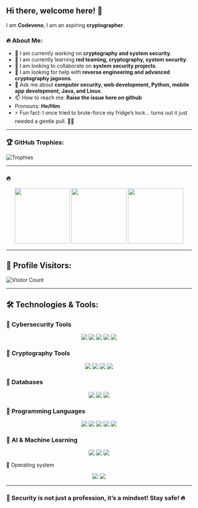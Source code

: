 ## Hi there, welcome here! 👋

I am **Codeveno**, I am an aspiring  **cryptographer**.  

### 🔥 About Me:
- 🔭 I am currently working on **cryptography and system security**.  
- 🌱 I am currently learning **red teaming, cryptography, system security**.  
- 👯 I am looking to collaborate on **system security projects**.  
- 🤔 I am looking for help with **reverse engineering and advanced cryptography jagoons**.  
- 💬 Ask me about **computer security, web development, Python, mobile app development, Java, and Linux**.  
- 📫 How to reach me: **Raise the issue here on github**  
-  Pronouns: **He/Him**  
- ⚡ Fun fact: I once tried to brute-force my fridge’s lock… turns out it just needed a gentle pull. 🧑‍💻  

---

### 🏆 GitHub Trophies:
![Trophies](https://github-profile-trophy.vercel.app/?username=codeveno&theme=onedark&column=7)  

---

### 🔥 

<p align="center">
    <img src="https://streak-stats.demolab.com?user=codeveno&theme=radical&hide_border=true" height="150">
  <img src="https://github-readme-stats.vercel.app/api?username=codeveno&show_icons=true&theme=radical&rank_icon=github" height="150">
  <img src="https://github-readme-stats.vercel.app/api/top-langs/?username=codeveno&layout=compact&theme=radical" height="150">
</p>

---

## 👀 Profile Visitors:
![Visitor Count](https://komarev.com/ghpvc/?username=codeveno&color=blue)

---

## 🛠️ Technologies & Tools:

### 🔹 **Cybersecurity Tools**  
<p align="center">
  <img src="https://img.shields.io/badge/Metasploit-000000?style=for-the-badge&logo=metasploit&logoColor=white">
  <img src="https://img.shields.io/badge/Wireshark-1679A7?style=for-the-badge&logo=wireshark&logoColor=white">
  <img src="https://img.shields.io/badge/Burp_Suite-FF7139?style=for-the-badge&logo=burp-suite&logoColor=white">
  <img src="https://img.shields.io/badge/Nmap-039BE5?style=for-the-badge&logo=nmap&logoColor=white">
  <img src="https://img.shields.io/badge/Bettercap-ED1C24?style=for-the-badge&logo=linux&logoColor=white">
</p>


### 🔹 **Cryptography Tools**  
<p align="center">
  <img src="https://img.shields.io/badge/GnuPG-0093DD?style=for-the-badge&logo=gnupg&logoColor=white">
  <img src="https://img.shields.io/badge/OpenSSL-721412?style=for-the-badge&logo=openssl&logoColor=white">
  <img src="https://img.shields.io/badge/Hashcat-EE4C2C?style=for-the-badge&logo=hashcat&logoColor=white">
  <img src="https://img.shields.io/badge/VeraCrypt-0078D7?style=for-the-badge&logo=veracrypt&logoColor=white">
</p>

### 🔹 **Databases**  
<p align="center">
  <img src="https://img.shields.io/badge/MySQL-4479A1?style=for-the-badge&logo=mysql&logoColor=white">
  <img src="https://img.shields.io/badge/PostgreSQL-336791?style=for-the-badge&logo=postgresql&logoColor=white">
  <img src="https://img.shields.io/badge/MongoDB-47A248?style=for-the-badge&logo=mongodb&logoColor=white">
</p>

### 🔹 **Programming Languages**  
<p align="center">
  <img src="https://img.shields.io/badge/Python-3776AB?style=for-the-badge&logo=python&logoColor=white">
  <img src="https://img.shields.io/badge/Java-007396?style=for-the-badge&logo=java&logoColor=white">
  <img src="https://img.shields.io/badge/C-00599C?style=for-the-badge&logo=c&logoColor=white">
  <img src="https://img.shields.io/badge/JavaScript-F7DF1E?style=for-the-badge&logo=javascript&logoColor=black">
  <img src="https://img.shields.io/badge/Bash-4EAA25?style=for-the-badge&logo=gnu-bash&logoColor=white">
</p>

### 🔹 **AI & Machine Learning**  
<p align="center">
  <img src="https://img.shields.io/badge/TensorFlow-FF6F00?style=for-the-badge&logo=tensorflow&logoColor=white">
  <img src="https://img.shields.io/badge/PyTorch-EE4C2C?style=for-the-badge&logo=pytorch&logoColor=white">
  <img src="https://img.shields.io/badge/OpenCV-5C3EE8?style=for-the-badge&logo=opencv&logoColor=white">
</p>
🔹 Operating system 
<p align="center">
  <img src="https://img.shields.io/badge/Linux-FCC624?style=for-the-badge&logo=linux&logoColor=black">
  <img src="https://img.shields.io/badge/Windows-0078D6?style=for-the-badge&logo=windows&logoColor=white">
</p>


---

### **🔐 Security is not just a profession, it’s a mindset! Stay safe! 🔥**
